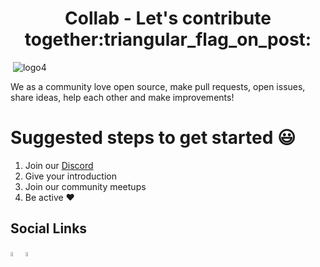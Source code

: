<h1 align="center"> Collab - Let's contribute together:triangular_flag_on_post:  </h1>


<img align="center"> ![logo4](https://user-images.githubusercontent.com/96974600/178653970-e24b45d4-c6d6-455a-8c0e-fc852c1f9783.png) </img>




We as a community love open source, make pull requests, open issues, share ideas, help each other and make improvements!

# Suggested steps to get started :smiley:
1. Join our <a href = "https://discord.gg/PGadh3Vyuv">Discord</a>
2. Give your introduction
3. Join our community meetups
4. Be active ❤️


<h2>Social Links</h2>

<a href = "https://discord.gg/PGadh3Vyuv"><img src = "https://img.icons8.com/color/344/discord-logo.png" style ="height:4%; width:4%;"></a>
<a href = "https://twitter.com/collab__"><img src = "https://img.icons8.com/fluency/344/twitter.png" style ="height:4%; width:4%;"></a>

